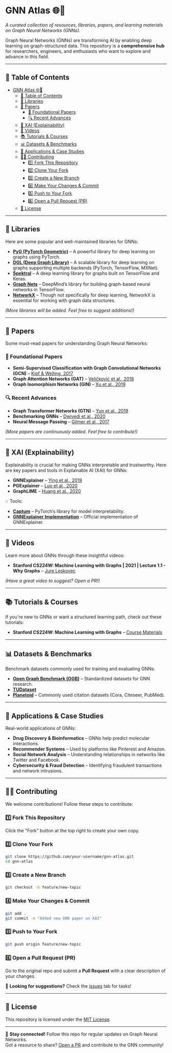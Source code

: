 # GNN Atlas 🌐🧠

_A curated collection of resources, libraries, papers, and learning materials on Graph Neural Networks (GNNs)._

Graph Neural Networks (GNNs) are transforming AI by enabling deep learning on graph-structured data. This repository is a **comprehensive hub** for researchers, engineers, and enthusiasts who want to explore and advance in this field.

---

## 📖 Table of Contents

- [GNN Atlas 🌐🧠](#gnn-atlas-)
  - [📖 Table of Contents](#-table-of-contents)
  - [🚀 Libraries](#-libraries)
  - [📄 Papers](#-papers)
    - [📜 Foundational Papers](#-foundational-papers)
    - [🔍 Recent Advances](#-recent-advances)
  - [🧐 XAI (Explainability)](#-xai-explainability)
  - [🎥 Videos](#-videos)
  - [📚 Tutorials \& Courses](#-tutorials--courses)
  - [📊 Datasets \& Benchmarks](#-datasets--benchmarks)
  - [🔬 Applications \& Case Studies](#-applications--case-studies)
  - [👨‍💻 Contributing](#-contributing)
    - [1️⃣ Fork This Repository](#1️⃣-fork-this-repository)
    - [2️⃣ Clone Your Fork](#2️⃣-clone-your-fork)
    - [3️⃣ Create a New Branch](#3️⃣-create-a-new-branch)
    - [4️⃣ Make Your Changes \& Commit](#4️⃣-make-your-changes--commit)
    - [5️⃣ Push to Your Fork](#5️⃣-push-to-your-fork)
    - [6️⃣ Open a Pull Request (PR)](#6️⃣-open-a-pull-request-pr)
  - [📜 License](#-license)

---

## 🚀 Libraries

Here are some popular and well-maintained libraries for GNNs:

- **[PyG (PyTorch Geometric)](https://github.com/pyg-team/pytorch_geometric)** – A powerful library for deep learning on graphs using PyTorch.
- **[DGL (Deep Graph Library)](https://github.com/dmlc/dgl)** – A scalable library for deep learning on graphs supporting multiple backends (PyTorch, TensorFlow, MXNet).
- **[Spektral](https://github.com/danielegrattarola/spektral)** – A deep learning library for graphs built on TensorFlow and Keras.
- **[Graph Nets](https://github.com/deepmind/graph_nets)** – DeepMind’s library for building graph-based neural networks in TensorFlow.
- **[NetworkX](https://github.com/networkx/networkx)** – Though not specifically for deep learning, NetworkX is essential for working with graph data structures.

_(More libraries will be added. Feel free to suggest additions!)_

---

## 📄 Papers

Some must-read papers for understanding Graph Neural Networks:

### 📜 Foundational Papers

- **Semi-Supervised Classification with Graph Convolutional Networks (GCN)** – [Kipf & Welling, 2017](https://arxiv.org/abs/1609.02907)
- **Graph Attention Networks (GAT)** – [Veličković et al., 2018](https://arxiv.org/abs/1710.10903)
- **Graph Isomorphism Networks (GIN)** – [Xu et al., 2019](https://arxiv.org/abs/1810.00826)

### 🔍 Recent Advances

- **Graph Transformer Networks (GTN)** – [Yun et al., 2019](https://arxiv.org/abs/1911.06455)
- **Benchmarking GNNs** – [Dwivedi et al., 2020](https://arxiv.org/abs/2003.00982)
- **Neural Message Passing** – [Gilmer et al., 2017](https://arxiv.org/abs/1704.01212)

_(More papers are continuously added. Feel free to contribute!)_

---

## 🧐 XAI (Explainability)

Explainability is crucial for making GNNs interpretable and trustworthy. Here are key papers and tools in Explainable AI (XAI) for GNNs:

- **GNNExplainer** – [Ying et al., 2019](https://arxiv.org/abs/1903.03894)
- **PGExplainer** – [Luo et al., 2020](https://arxiv.org/abs/2011.04573)
- **GraphLIME** – [Huang et al., 2020](https://arxiv.org/abs/2001.06216)

💡 Tools:

- **[Captum](https://github.com/pytorch/captum)** – PyTorch’s library for model interpretability.
- **[GNNExplainer Implementation](https://github.com/RexYing/gnn-model-explainer)** – Official implementation of GNNExplainer.

---

## 🎥 Videos

Learn more about GNNs through these insightful videos:

- **Stanford CS224W: Machine Learning with Graphs | 2021 | Lecture 1.1 - Why Graphs** – [Jure Leskovec](https://www.youtube.com/watch?v=JAB_plj2rbA)

_(Have a great video to suggest? Open a PR!)_

---

## 📚 Tutorials & Courses

If you're new to GNNs or want a structured learning path, check out these tutorials:

- **Stanford CS224W: Machine Learning with Graphs** – [Course Materials](http://web.stanford.edu/class/cs224w/)

---

## 📊 Datasets & Benchmarks

Benchmark datasets commonly used for training and evaluating GNNs:

- **[Open Graph Benchmark (OGB)](https://ogb.stanford.edu/)** – Standardized datasets for GNN research.
- **[TUDataset](https://chrsmrrs.github.io/datasets/)**
- **[Planetoid](https://github.com/kimiyoung/planetoid)** – Commonly used citation datasets (Cora, Citeseer, PubMed).

---

## 🔬 Applications & Case Studies

Real-world applications of GNNs:

- **Drug Discovery & Bioinformatics** – GNNs help predict molecular interactions.
- **Recommender Systems** – Used by platforms like Pinterest and Amazon.
- **Social Network Analysis** – Understanding relationships in networks like Twitter and Facebook.
- **Cybersecurity & Fraud Detection** – Identifying fraudulent transactions and network intrusions.

---

## 👨‍💻 Contributing

We welcome contributions! Follow these steps to contribute:

### 1️⃣ Fork This Repository

Click the "Fork" button at the top right to create your own copy.

### 2️⃣ Clone Your Fork

```bash
git clone https://github.com/your-username/gnn-atlas.git
cd gnn-atlas
```

### 3️⃣ Create a New Branch

```bash
git checkout -b feature/new-topic
```

### 4️⃣ Make Your Changes & Commit

```bash
git add .
git commit -m "Added new GNN paper on XAI"
```

### 5️⃣ Push to Your Fork

```bash
git push origin feature/new-topic
```

### 6️⃣ Open a Pull Request (PR)

Go to the original repo and submit a **Pull Request** with a clear description of your changes.

📢 **Looking for suggestions?** Check the [issues](https://github.com/your-repo/GNN-Atlas/issues) tab for tasks!

---

## 📜 License

This repository is licensed under the [MIT License](LICENSE).

---

🚀 **Stay connected!** Follow this repo for regular updates on Graph Neural Networks.  
Got a resource to share? [Open a PR](https://github.com/your-repo/GNN-Atlas/pulls) and contribute to the GNN community!
